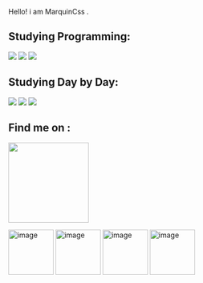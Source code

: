 <p>  Hello! i am MarquinCss . </font> </p> 
<p><h2>Studying Programming:</h2></p> <p> <img src="https://img.shields.io/badge/HTML5-E34F26?style=for-the-badge&logo=html5&logoColor=white"> </img> <img src="https://img.shields.io/badge/CSS3-1572B6?style=for-the-badge&logo=css3&logoColor=white"> </img> <img src="![JavaScript](https://img.shields.io/badge/javascript-%23323330.svg?style=for-the-badge&logo=javascript&logoColor=%23F7DF1E)" > </img> </p>


<p><h2>Studying Day by Day:</h2></p> <p> <img src="![Duolingo](https://img.shields.io/badge/Duolingo-%234DC730.svg?style=for-the-badge&logo=Duolingo&logoColor=white)
"> </img> <img src="![Canva](https://img.shields.io/badge/Canva-%2300C4CC.svg?style=for-the-badge&logo=Canva&logoColor=white)
"> </img>  <img src="![Microsoft Excel](https://img.shields.io/badge/Microsoft_Excel-217346?style=for-the-badge&logo=microsoft-excel&logoColor=white)
"> </img> </p>



<p> <h2> Find me on : </h2>
<p> <a href="https://www.instagram.com/marcocarre29/" alt="https://img.shields.io/badge/Instagram-E4405F?style=for-the-badge&logo=instagram&logoColor=white"  title="meu ig">
 <img src="https://img.shields.io/badge/Instagram-E4405F?style=for-the-badge&logo=instagram&logoColor=white"
   width="160px">
</a>
<p> <img src="https://pa1.narvii.com/6524/ccf23d595525079d4f9b33e8d696267f9a59e15d_hq.gif" Alt="image" hidth="100" height="90"> </img> <img src="https://i.pinimg.com/originals/3d/a8/ed/3da8edb8a80ce04e20ddee4fae3cd5d5.gif" alt="image" hidth=100" height="90" > </image> <img src="https://i.pinimg.com/originals/38/fb/9b/38fb9b66a2636f1b7dcb9ea68d290c05.gif" alt="image" hidth=100" height="90" > </image> <img src="https://i.pinimg.com/originals/66/2c/da/662cda1ea6bdac6afb16973961c2c8d1.gif" alt="image" hidth=100" height="90" >
